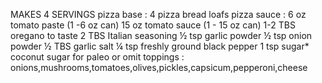 MAKES 4 SERVINGS 
pizza base : 4 pizza bread loafs
pizza sauce : 6 oz tomato paste (1 -6 oz can)
15 oz tomato sauce (1 - 15 oz can)
1-2 TBS oregano to taste
2 TBS Italian seasoning
½ tsp garlic powder
½ tsp onion powder
½ TBS garlic salt
¼ tsp freshly ground black pepper
1 tsp sugar* coconut sugar for paleo or omit
toppings : onions,mushrooms,tomatoes,olives,pickles,capsicum,pepperoni,cheese